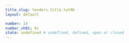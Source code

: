 ```yaml
---
title_slug: tenders.title.lot9b
layout: default

number: 14
number_vh81: 9c
state: undefined # undefined, defined, open or closed
---
```


